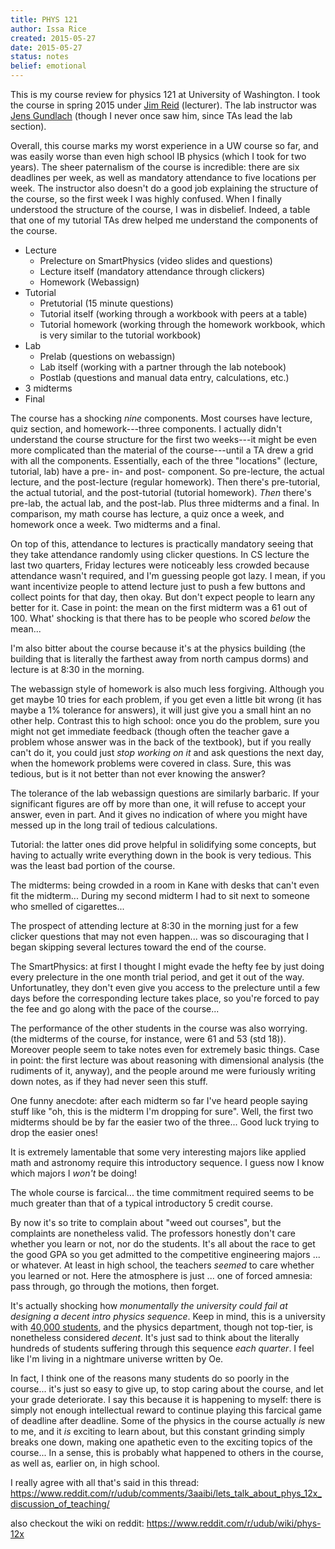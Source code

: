 ```yaml
---
title: PHYS 121
author: Issa Rice
created: 2015-05-27
date: 2015-05-27
status: notes
belief: emotional
---
```


This is my course review for physics 121 at University of Washington. I
took the course in spring 2015 under [Jim Reid] (lecturer).  The lab
instructor was [Jens Gundlach] (though I never once saw him, since TAs
lead the lab section).

[Jim Reid]: https://faculty.washington.edu/jamesr4/
[Jens Gundlach]: https://web.archive.org/web/20150527082853/https://courses.washington.edu/phys121z/index.php

Overall, this course marks my worst experience in a UW course so far,
and was easily worse than even high school IB physics (which I took for
two years).  The sheer paternalism of the course is incredible: there
are six deadlines per week, as well as mandatory attendance to five
locations per week.  The instructor also doesn't do a good job
explaining the structure of the course, so the first week I was highly
confused.  When I finally understood the structure of the course, I was
in disbelief.  Indeed, a table that one of my tutorial TAs drew helped
me understand the components of the course.

- Lecture
    - Prelecture on SmartPhysics (video slides and questions)
    - Lecture itself (mandatory attendance through clickers)
    - Homework (Webassign)
- Tutorial
    - Pretutorial (15 minute questions)
    - Tutorial itself (working through a workbook with peers at a table)
    - Tutorial homework (working through the homework workbook, which is
      very similar to the tutorial workbook)
- Lab
    - Prelab (questions on webassign)
    - Lab itself (working with a partner through the lab notebook)
    - Postlab (questions and manual data entry, calculations, etc.)
- 3 midterms
- Final

 The course has a shocking *nine* components.  Most
courses have lecture, quiz section, and homework---three components.  I
actually didn't understand the course structure for the first two
weeks---it might be even more complicated than the material of the
course---until a TA drew a grid with all the components.  Essentially,
each of the three "locations" (lecture, tutorial, lab) have a pre- in-
and post- component.  So pre-lecture, the actual lecture, and the
post-lecture (regular homework).  Then there's pre-tutorial, the actual
tutorial, and the post-tutorial (tutorial homework).  *Then* there's
pre-lab, the actual lab, and the post-lab. Plus three midterms and a
final.  In comparison, my math course has lecture, a quiz once a week,
and homework once a week. Two midterms and a final.

On top of this, attendance to lectures is practically mandatory seeing
that they take attendance randomly using clicker questions.  In CS
lecture the last two quarters, Friday lectures were noticeably less
crowded because attendance wasn't required, and I'm guessing people got
lazy.  I mean, if you want incentivize people to attend lecture just to
push a few buttons and collect points for that day, then okay.  But
don't expect people to learn any better for it.  Case in point: the mean
on the first midterm was a 61 out of 100.  What' shocking is that there
has to be people who scored *below* the mean...

I'm also bitter about the course because it's at the physics building
(the building that is literally the farthest away from north campus
dorms) and lecture is at 8:30 in the morning.

The webassign style of homework is also much less forgiving. Although
you get maybe 10 tries for each problem, if you get even a little bit
wrong (it has maybe a 1% tolerance for answers), it will just give you a
small hint an no other help.  Contrast this to high school: once you do
the problem, sure you might not get immediate feedback (though often the
teacher gave a problem whose answer was in the back of the textbook),
but if you really can't do it, you could just *stop working on it* and
ask questions the next day, when the homework problems were covered in
class.  Sure, this was tedious, but is it not better than not ever
knowing the answer?

The tolerance of the lab webassign questions are similarly barbaric.  If
your significant figures are off by more than one, it will refuse to
accept your answer, even in part.  And it gives no indication of where
you might have messed up in the long trail of tedious calculations.

Tutorial: the latter ones did prove helpful in solidifying some
concepts, but having to actually write everything down in the book is
very tedious. This was the least bad portion of the course.

The midterms: being crowded in a room in Kane with desks that can't even
fit the midterm... During my second midterm I had to sit next to someone
who smelled of cigarettes... 

The prospect of attending lecture at 8:30 in the morning just for a few
clicker questions that may not even happen... was so discouraging that I
began skipping several lectures toward the end of the course.

The SmartPhysics: at first I thought I might evade the hefty fee by just
doing every prelecture in the one month trial period, and get it out of
the way. Unfortunatley, they don't even give you access to the
prelecture until a few days before the corresponding lecture takes
place, so you're forced to pay the fee and go along with the pace of the
course...

The performance of the other students in the course was also worrying.
(the midterms of the course, for instance, were 61 and 53 (std 18)).
Moreover people seem to take notes even for extremely basic things. Case
in point: the first lecture was about reasoning with dimensional
analysis (the rudiments of it, anyway), and the people around me were
furiously writing down notes, as if they had never seen this stuff.

One funny anecdote: after each midterm so far I've heard people saying
stuff like "oh, this is the midterm I'm dropping for sure". Well, the
first two midterms should be by far the easier two of the three... Good
luck trying to drop the easier ones!

It is extremely lamentable that some very interesting majors like
applied math and astronomy require this introductory sequence.  I guess
now I know which majors I *won't* be doing!

The whole course is farcical... the time commitment required seems to be
much greater than that of a typical introductory 5 credit course.

By now it's so trite to complain about "weed out courses", but the
complaints are nonetheless valid.  The professors honestly don't care
whether you learn or not, nor do the students.  It's all about the race
to get the good GPA so you get admitted to the competitive engineering
majors ... or whatever.  At least in high school, the teachers *seemed*
to care whether you learned or not.  Here the atmosphere is just ...
one of forced amnesia: pass through, go through the motions, then
forget.

It's actually shocking how *monumentally the university could fail at
designing a decent intro physics sequence*.  Keep in mind, this is a
university with [40,000 students], and the physics department, though not
top-tier, is nonetheless considered *decent*.  It's just sad to think
about the literally hundreds of students suffering through this sequence
*each quarter*.  I feel like I'm living in a nightmare universe written
by Oe.

[40,000 students]: https://www.quora.com/Does-University-of-Washington-actually-have-40-000-students-or-is-this-a-fabrication/answer/Andrew-J-Ho

In fact, I think one of the reasons many students do so poorly in the
course... it's just so easy to give up, to stop caring about the course,
and let your grade deteriorate.  I say this because it is happening to
myself: there is simply not enough intellectual reward to continue
playing this farcical game of deadline after deadline.  Some of the
physics in the course actually *is* new to me, and it *is* exciting to
learn about, but this constant grinding simply breaks one down, making
one apathetic even to the exciting topics of the course...  In a sense,
this is probably what happened to others in the course, as well as,
earlier on, in high school.

I really agree with all that's said in this thread: <https://www.reddit.com/r/udub/comments/3aaibi/lets_talk_about_phys_12x_discussion_of_teaching/>

also checkout the wiki on reddit: <https://www.reddit.com/r/udub/wiki/phys-12x>
